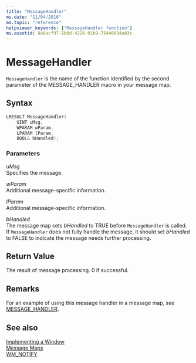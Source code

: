 ```yaml
---
title: "MessageHandler"
ms.date: "11/04/2016"
ms.topic: "reference"
helpviewer_keywords: ["MessageHandler function"]
ms.assetid: 8a0acf97-1b0d-4226-91b9-75446634a03c
---
```

# MessageHandler

`MessageHandler` is the name of the function identified by the second parameter of the MESSAGE_HANDLER macro in your message map.

## Syntax

```cpp
LRESULT MessageHandler(
    UINT uMsg,
    WPARAM wParam,
    LPARAM lParam,
    BOOL& bHandled);
```

### Parameters

*uMsg*<br/>
Specifies the message.

*wParam*<br/>
Additional message-specific information.

*lParam*<br/>
Additional message-specific information.

*bHandled*<br/>
The message map sets *bHandled* to TRUE before `MessageHandler` is called. If `MessageHandler` does not fully handle the message, it should set *bHandled* to FALSE to indicate the message needs further processing.

## Return Value

The result of message processing. 0 if successful.

## Remarks

For an example of using this message handler in a message map, see [MESSAGE_HANDLER](reference/message-map-macros-atl.md#message_handler).

## See also

[Implementing a Window](../atl/implementing-a-window.md)<br/>
[Message Maps](../atl/message-maps-atl.md)<br/>
[WM_NOTIFY](/windows/win32/controls/wm-notify)
